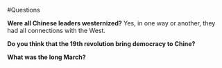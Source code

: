 #Questions

**Were all Chinese leaders westernized?**
Yes, in one way or another, they had all connections with the West.

**Do you think that the 19th revolution bring democracy to Chine?**

**What was the long March?**
